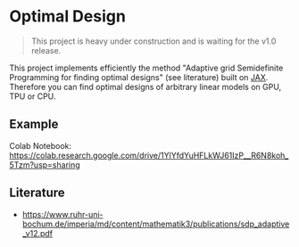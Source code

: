# Optimal Design

> This project is heavy under construction and is waiting for the v1.0 release.

This project implements efficiently the method "Adaptive grid Semidefinite Programming for finding optimal designs" (see literature) built on [JAX](https://jax.readthedocs.io/en/latest/). Therefore you can find optimal designs of arbitrary linear models on GPU, TPU or CPU.

## Example

Colab Notebook: https://colab.research.google.com/drive/1YlYfdYuHFLkWJ61IzP__R6N8koh_5Tzm?usp=sharing

## Literature

- https://www.ruhr-uni-bochum.de/imperia/md/content/mathematik3/publications/sdp_adaptive_v12.pdf
